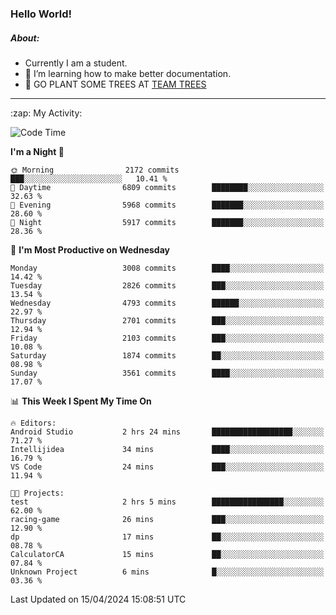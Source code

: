 ### Hello World!

##### About:
- Currently I am a student.
- 🌱 I’m learning how to make better documentation.
- 🌱 GO PLANT SOME TREES AT [TEAM TREES](https://teamtrees.org/)

---
  <summary>:zap: My Activity:</summary>
  
<!--START_SECTION:waka-->
![Code Time](http://img.shields.io/badge/Code%20Time-1%2C315%20hrs%204%20mins-blue)

**I'm a Night 🦉** 

```text
🌞 Morning                2172 commits        ███░░░░░░░░░░░░░░░░░░░░░░   10.41 % 
🌆 Daytime                6809 commits        ████████░░░░░░░░░░░░░░░░░   32.63 % 
🌃 Evening                5968 commits        ███████░░░░░░░░░░░░░░░░░░   28.60 % 
🌙 Night                  5917 commits        ███████░░░░░░░░░░░░░░░░░░   28.36 % 
```
📅 **I'm Most Productive on Wednesday** 

```text
Monday                   3008 commits        ████░░░░░░░░░░░░░░░░░░░░░   14.42 % 
Tuesday                  2826 commits        ███░░░░░░░░░░░░░░░░░░░░░░   13.54 % 
Wednesday                4793 commits        ██████░░░░░░░░░░░░░░░░░░░   22.97 % 
Thursday                 2701 commits        ███░░░░░░░░░░░░░░░░░░░░░░   12.94 % 
Friday                   2103 commits        ███░░░░░░░░░░░░░░░░░░░░░░   10.08 % 
Saturday                 1874 commits        ██░░░░░░░░░░░░░░░░░░░░░░░   08.98 % 
Sunday                   3561 commits        ████░░░░░░░░░░░░░░░░░░░░░   17.07 % 
```


📊 **This Week I Spent My Time On** 

```text
🔥 Editors: 
Android Studio           2 hrs 24 mins       ██████████████████░░░░░░░   71.27 % 
Intellijidea             34 mins             ████░░░░░░░░░░░░░░░░░░░░░   16.79 % 
VS Code                  24 mins             ███░░░░░░░░░░░░░░░░░░░░░░   11.94 % 

🐱‍💻 Projects: 
test                     2 hrs 5 mins        ████████████████░░░░░░░░░   62.00 % 
racing-game              26 mins             ███░░░░░░░░░░░░░░░░░░░░░░   12.90 % 
dp                       17 mins             ██░░░░░░░░░░░░░░░░░░░░░░░   08.78 % 
CalculatorCA             15 mins             ██░░░░░░░░░░░░░░░░░░░░░░░   07.84 % 
Unknown Project          6 mins              █░░░░░░░░░░░░░░░░░░░░░░░░   03.36 % 
```


 Last Updated on 15/04/2024 15:08:51 UTC
<!--END_SECTION:waka-->
